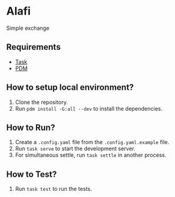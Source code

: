 # Alafi
Simple exchange 

## Requirements
- [Task](https://taskfile.dev/installation/)
- [PDM](https://pdm-project.org/en/latest/#installation)

## How to setup local environment?
1. Clone the repository.
2. Run `pdm install -G:all --dev` to install the dependencies.

## How to Run?
1. Create a `.config.yaml` file from the `.config.yaml.example` file.
2. Run `task serve` to start the development server.
3. For simultaneous settle, run `task settle` in another process.

## How to Test?
1. Run `task test` to run the tests.

